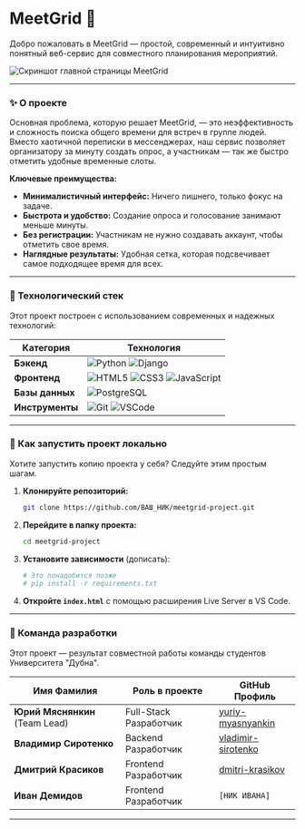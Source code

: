 # MeetGrid 🚀

Добро пожаловать в MeetGrid — простой, современный и интуитивно понятный веб-сервис для совместного планирования мероприятий.

![Скриншот главной страницы MeetGrid](https://i.imgur.com/RJcWWbd.png)

---

### ✨ О проекте

Основная проблема, которую решает MeetGrid, — это неэффективность и сложность поиска общего времени для встреч в группе людей. Вместо хаотичной переписки в мессенджерах, наш сервис позволяет организатору за минуту создать опрос, а участникам — так же быстро отметить удобные временные слоты.

**Ключевые преимущества:**
-   **Минималистичный интерфейс:** Ничего лишнего, только фокус на задаче.
-   **Быстрота и удобство:** Создание опроса и голосование занимают меньше минуты.
-   **Без регистрации:** Участникам не нужно создавать аккаунт, чтобы отметить свое время.
-   **Наглядные результаты:** Удобная сетка, которая подсвечивает самое подходящее время для всех.

---

### 🔧 Технологический стек

Этот проект построен с использованием современных и надежных технологий:

| Категория       | Технология                      |
| --------------- | ------------------------------- |
| **Бэкенд**      | ![Python](https://img.shields.io/badge/Python-3776AB?style=for-the-badge&logo=python&logoColor=white) ![Django](https://img.shields.io/badge/Django-092E20?style=for-the-badge&logo=django&logoColor=white) |
| **Фронтенд**    | ![HTML5](https://img.shields.io/badge/HTML5-E34F26?style=for-the-badge&logo=html5&logoColor=white) ![CSS3](https://img.shields.io/badge/CSS3-1572B6?style=for-the-badge&logo=css3&logoColor=white) ![JavaScript](https://img.shields.io/badge/JavaScript-F7DF1E?style=for-the-badge&logo=javascript&logoColor=black) |
| **Базы данных** | ![PostgreSQL](https://img.shields.io/badge/PostgreSQL-4169E1?style=for-the-badge&logo=postgresql&logoColor=white) |
| **Инструменты** | ![Git](https://img.shields.io/badge/Git-F05032?style=for-the-badge&logo=git&logoColor=white) ![VSCode](https://img.shields.io/badge/VS_Code-007ACC?style=for-the-badge&logo=visual-studio-code&logoColor=white) |

---

### 🚀 Как запустить проект локально

Хотите запустить копию проекта у себя? Следуйте этим простым шагам.

1.  **Клонируйте репозиторий:**
    ```bash
    git clone https://github.com/ВАШ_НИК/meetgrid-project.git
    ```

2.  **Перейдите в папку проекта:**
    ```bash
    cd meetgrid-project
    ```

3.  **Установите зависимости** (дописать):
    ```bash
    # Это понадобится позже
    # pip install -r requirements.txt
    ```
4.  **Откройте `index.html`** с помощью расширения Live Server в VS Code.

---

### 👥 Команда разработки

Этот проект — результат совместной работы команды студентов Университета "Дубна".

| Имя Фамилия                                | Роль в проекте      | GitHub Профиль                                     |
| ------------------------------------------ | ------------------- | -------------------------------------------------- |
| **Юрий Мяснянкин** (Team Lead)             | Full-Stack Разработчик | [yuriy-myasnyankin](https://github.com/Scratius)    |
| **Владимир Сиротенко**                     | Backend Разработчик   | [vladimir-sirotenko](https://github.com/SVokaI)     |
| **Дмитрий Красиков**                       | Frontend Разработчик  | [dmitri-krasikov](https://github.com/demonically)   |
| **Иван Демидов**                           | Frontend Разработчик  | `[НИК ИВАНА]`    |

---

